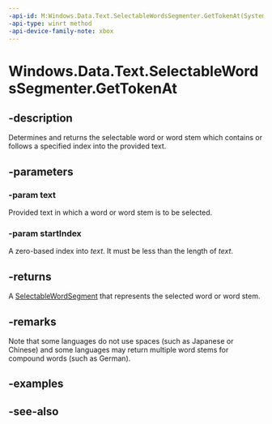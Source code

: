 ```yaml
---
-api-id: M:Windows.Data.Text.SelectableWordsSegmenter.GetTokenAt(System.String,System.UInt32)
-api-type: winrt method
-api-device-family-note: xbox
---
```


<!-- Method syntax
public Windows.Data.Text.SelectableWordSegment GetTokenAt(System.String text, System.UInt32 startIndex)
-->

# Windows.Data.Text.SelectableWordsSegmenter.GetTokenAt

## -description
Determines and returns the selectable word or word stem which contains or follows a specified index into the provided text.

## -parameters
### -param text
Provided text in which a word or word stem is to be selected.

### -param startIndex
A zero-based index into *text*. It must be less than the length of *text*.

## -returns
A [SelectableWordSegment](selectablewordsegment.md) that represents the selected word or word stem.

## -remarks
Note that some languages do not use spaces (such as Japanese or Chinese) and some languages may return multiple word stems for compound words (such as German).

## -examples

## -see-also
